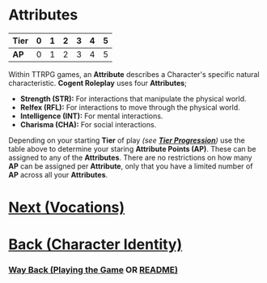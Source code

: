 # Attributes

| Tier | 0 | 1 | 2 | 3 | 4 | 5 |
| --- | --- | --- | --- | --- | --- | --- |
| **AP** | 0 | 1 | 2 | 3 | 4 | 5 |

Within TTRPG games, an **Attribute** describes a Character's specific natural characteristic.  **Cogent Roleplay** uses four **Attributes**; 
* **Strength (STR):** For interactions that manipulate the physical world.
* **Relfex (RFL):** For interactions to move through the physical world.
* **Intelligence (INT):** For mental interactions.
* **Charisma (CHA):** For social interactions.

Depending on your starting **Tier** of play *(see **[Tier Progression](<Tier Progression.md>)**)* use the table above to determine your staring **Attribute Points (AP)**.  These can be assigned to any of the **Attributes**.  There are no restrictions on how many **AP** can be assigned per **Attribute**, only that you have a limited number of **AP** across all your **Attributes**.


# [Next (Vocations)](<Vocations.md>) 
# [Back (Character Identity)](<Character Identity.md>) 


### [Way Back (Playing the Game](<Playing the Game - MOC.md>) OR [README)](<../README.md>) 